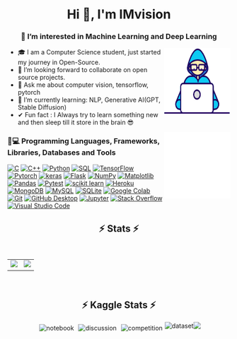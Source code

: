 <h1 align="center">Hi 👋, I'm IMvision</h1>
<h3 align="center">👀 I’m interested in Machine Learning and Deep Learning</h3>


<img align="right" width=150px height=150px alt="side_sticker" src="https://github.com/IMvision12/IMvision12/blob/main/Developer.gif" />

* 🎓 I am a Computer Science student, just started my journey in Open-Source.
* 👯 I’m looking forward to collaborate on open source projects.
* 💬 Ask me about computer vision, tensorflow, pytorch
* 🌱 I’m currently learning: NLP, Generative AI(GPT, Stable Diffusion)
* ✔ Fun fact : I Always try to learn something new and then sleep till it store in the brain 😎


<img align="right" width=150px height=150px alt="side_sticker" src="https://github.com/IMvision12/IMvision12/blob/main/giphy.gif" />

<h3>🔨💻 Programming Languages, Frameworks, Libraries, Databases and Tools</h3>

  <p>
      <a href="#"><img alt="C" src="https://custom-icon-badges.demolab.com/badge/C-03599C.svg?logo=c-in-hexagon&logoColor=white"></a>
      <a href="#"><img alt="C++" src="https://custom-icon-badges.demolab.com/badge/C++-9C033A.svg?logo=cpp2&logoColor=white"></a>
      <a href="#"><img alt="Python" src="https://img.shields.io/badge/Python-14354C.svg?logo=python&logoColor=white"></a>
      <a href="#"><img alt="SQL" src="https://custom-icon-badges.demolab.com/badge/SQL-025E8C.svg?logo=database&logoColor=white"></a>
      <a href="#"><img alt="TensorFlow" src="https://img.shields.io/badge/TensorFlow-FF6F00.svg?logo=TensorFlow&logoColor=white"></a>
      <a href="#"><img alt="Pytorch" src="https://img.shields.io/badge/Pytorch-21759B?logo=pytorch&logoColor=white"></a>
      <a href="#"><img alt="keras" src="https://img.shields.io/badge/keras-000000.svg?logo=keras&logoColor=red&style=flat-square&color=white"></a>
      <a href="#"><img alt="Flask" src="https://img.shields.io/badge/Flask-000000.svg?logo=flask&logoColor=white"></a>
      <a href="#"><img alt="NumPy" src="https://img.shields.io/badge/Numpy-013243.svg?logo=numpy&logoColor=white"></a>
      <a href="#"><img alt="Matplotlib" src="https://img.shields.io/badge/Matplotlib-013243.svg?logo=matplotlib&logoColor=white"></a>
      <a href="#"><img alt="Pandas" src="https://img.shields.io/badge/Pandas-150458.svg?logo=pandas&logoColor=white"></a>
      <a href="#"><img alt="Pytest" src="https://img.shields.io/badge/Pytest-0A9EDC.svg?logo=pytest&logoColor=white"></a>
      <a href="#"><img alt="scikit learn" src="https://img.shields.io/badge/scikit_learn-013243.svg?logo=scikit-learn&logoColor=white&style=flat-square&color=blue"></a>
      <a href="#"><img alt="Heroku" src="https://img.shields.io/badge/Heroku-430098.svg?logo=heroku&logoColor=white"></a>
      <a href="#"><img alt="MongoDB" src ="https://img.shields.io/badge/MongoDB-4ea94b.svg?logo=mongodb&logoColor=white"></a>
      <a href="#"><img alt="MySQL" src="https://img.shields.io/badge/MySQL-00f.svg?logo=mysql&logoColor=white"></a>
      <a href="#"><img alt="SQLite" src ="https://img.shields.io/badge/SQLite-07405e.svg?logo=sqlite&logoColor=white"></a>
      <a href="#"><img alt="Google Colab" src="https://img.shields.io/badge/Google_Colab-F05033.svg?logo=google-colab&logoColor=golden&style=flat-square&color=grey"></a>
      <a href="#"><img alt="Git" src="https://img.shields.io/badge/Git-F05033.svg?logo=git&logoColor=white"></a>
      <a href="#"><img alt="GitHub Desktop" src="https://img.shields.io/badge/GitHub%20Desktop-8034A9.svg?logo=github&logoColor=white"></a>
      <a href="#"><img alt="Jupyter" src="https://img.shields.io/badge/Jupyter-F37626.svg?logo=Jupyter&logoColor=white"></a>
      <a href="#"><img alt="Stack Overflow" src="https://img.shields.io/badge/-Stack%20Overflow-FE7A16?logo=stack-overflow&logoColor=white"></a>
      <a href="#"><img alt="Visual Studio Code" src="https://img.shields.io/badge/Visual%20Studio%20Code-0078d7.svg?logo=visual-studio-code&logoColor=white"></a>
  </p>
</details>

<h2 align="center">⚡ Stats ⚡</h2>
<br>
<div style="text-align: center;">
  <table style="display: inline-block;">
    <tr>
      <td style="text-align: center;">
        <a href="https://github.com/anuraghazra/github-readme-stats">
          <img width="390" src="https://github-readme-stats.vercel.app/api?username=imvision12&show_icons=true&theme=react&border_color=61dafb&hide_border=true" />
        </a>
      </td>
      <td style="text-align: center;">
        <a href="https://github.com/imvision12/github-readme-stats">
          <img width="325" src="https://github-readme-stats.vercel.app/api/top-langs/?username=imvision12&hide=c%23,powershell,Mathematica,Ruby,Objective-C,Objective-C%2b%2b,Cuda&title_color=61dafb&text_color=ffffff&icon_color=61dafb&bg_color=20232a&langs_count=8&layout=compact&border_color=61dafb&hide_border=true" />
        </a>
      </td>
    </tr>
  </table>
</div>

<br>
<h2 align="center">⚡ Kaggle Stats ⚡</h2>
<div style="display: flex; justify-content: center;">
     <img src="https://road-to-kaggle-grandmaster.vercel.app/api/badges/IMvision12/notebook" alt="notebook" style="margin: 5px;" />
<div style="display: flex; justify-content: center;">
    <img src="https://road-to-kaggle-grandmaster.vercel.app/api/badges/IMvision12/discussion" alt="discussion" style="margin: 5px;" />
<div style="display: flex; justify-content: center;">
    <img src="https://road-to-kaggle-grandmaster.vercel.app/api/badges/IMvision12/competition" alt="competition" style="margin: 5px;" />
<div style="display: flex; justify-content: center;">
    <img src="https://road-to-kaggle-grandmaster.vercel.app/api/badges/IMvision12/dataset" alt="dataset" style="margin: 5px;" />
</div>



<div align="center">
	<img src="https://cdn.jsdelivr.net/gh/holic-x/holic-x/assets/github-contribution-grid-snake.svg" />
</div>
